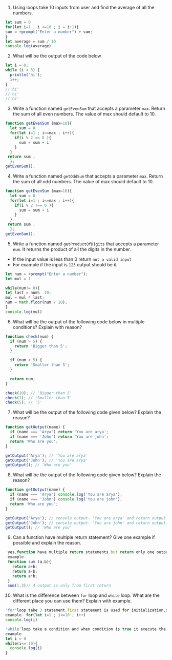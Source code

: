 1. Using loops take 10 inputs from user and find the average of all the numbers.

```js
let sum = 0 
for(let i=1 ; i <=10 ; i = i+1){
sum = +prompt("Enter a number") + sum;
}
let average = sum / 10
console.log(average)
```

2. What will be the output of the code below

```js
let i = 0;
while (i < 3) {
  println('hi');
  i++;
}
//'hi'
//'hi'
//'hi'
```

3. Write a function named `getEvenSum` that accepts a parameter `max`. Return the sum of all even numbers. The value of max should default to 10.

```js
function getEvenSum (max=10){
  let sum = 0
  for(let i=1 ; i<=max ; i++){
    if(i % 2 == 0 ){
      sum = sum + i 
    }
  }
 return sum ;
  };
getEvenSum();
```

4. Write a function named `getOddSum` that accepts a parameter `max`. Return the sum of all odd numbers. The value of max should default to 10.
```js
function getEvenSum (max=10){
  let sum = 0
  for(let i=1 ; i<=max ; i++){
    if(i % 2 !== 0 ){
      sum = sum + i 
    }
  }
 return sum ;
  };
getEvenSum();
```

5. Write a function named `getProductOfDigits` that accepts a parameter `num`. It returns the product of all the digits in the number.

- If the input value is less than 0 return `not a valid input`
- For example if the input is `123` output should be `6`.
```js
let num = +prompt("Enter a number");
let mul = 1

while(num!= 0){
let last = num%  10;
mul = mul * last;
num = Math.floor(num / 10);
}
console.log(mul)
```

6. What will be the output of the following code below in multiple conditions? Explain with reason?

```js
function check(num) {
  if (num > 5) {
    return 'Bigger than 5';
  }

  if (num < 5) {
    return 'Smaller than 5';
  }

  return num;
}

check(10); // 'Bigger than 5'
check(1); // 'Smaller than 5'
check(5); // '5'
```

7. What will be the output of the following code given below? Explain the reason?

```js
function getOutput(name) {
  if (name === 'Arya') return 'You are arya';
  if (name === 'John') return 'You are john';
  return 'Who are you';
}

getOutput('Arya'); // 'You are arya'
getOutput('John'); // 'You are arya'
getOutput(); // 'Who are you'
```

8. What will be the output of the following code given below? Explain the reason?

```js
function getOutput(name) {
  if (name === 'Arya') console.log('You are arya');
  if (name === 'John') console.log('You are john');
  return 'Who are you';
}

getOutput('Arya'); // console output- 'You are arya' and return output- 'Who are you'
getOutput('John'); // console output- 'You are john' and return output- 'Who are you'
getOutput(); // 'Who are you'
```

9. Can a function have multiple return statement? Give one example if possible and explain the reason.

```js
 yes,function have multiple return statements.but return only one outputfromthe function .if we have two return statement then we get output from one return only.
 example-
 function sum (a,b){
   return a+b;
   return a-b;
   return a*b;
 }
 sum(1,3)// 4 output is only from first return 
```

10. What is the difference between `for` loop and `while` loop. What are the different place you can use them? Explain with example.
```js
'for'loop take 3 statement.first statement is used for initialization,second statement is condition in loop,and third statement expalin what to do after every itration.
example- for(let i=1 ; i<=10 ; i++)
console.log(i)

'while'loop take a condition and when condition is true it execute the body,when the condition is false the loop breaks.
example-
let i = 0
while(i<= 10){
  console.log(i)
}
```
